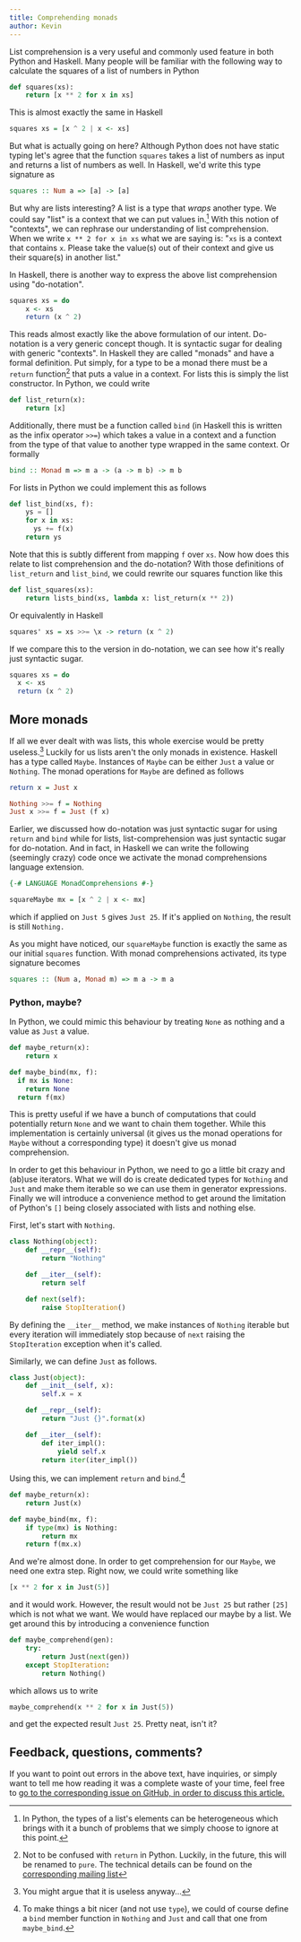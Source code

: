 ```yaml
---
title: Comprehending monads
author: Kevin
---
```


List comprehension is a very useful and commonly used feature in both Python
and Haskell. Many people will be familiar with the following way to calculate
the squares of a list of numbers in Python

```python
def squares(xs):
    return [x ** 2 for x in xs]
```

This is almost exactly the same in Haskell

```haskell
squares xs = [x ^ 2 | x <- xs]
```

But what is actually going on here? Although Python does not have static typing
let's agree that the function `squares` takes a list of numbers as input and
returns a list of numbers as well. In Haskell, we'd write this type signature as

```haskell
squares :: Num a => [a] -> [a]
```

But why are lists interesting? A list is a type that _wraps_ another type. We
could say "list" is a context that we can put values in.[^python-lists] With
this notion of "contexts", we can rephrase our understanding of list
comprehension. When we write `x ** 2 for x in xs` what we are saying is: "`xs`
is a context that contains `x`. Please take the value(s) out of their context
and give us their square(s) in another list."

In Haskell, there is another way to express the above list comprehension using
"do-notation".

```haskell
squares xs = do
    x <- xs
    return (x ^ 2)
```

This reads almost exactly like the above formulation of our intent. Do-notation
is a very generic concept though. It is syntactic sugar for dealing with
generic "contexts". In Haskell they are called "monads" and have a formal
definition. Put simply, for a type to be a monad there must be a `return`
function[^return-name] that puts a value in a context. For lists this is simply
the list constructor.  In Python, we could write

```python
def list_return(x):
    return [x]
```

Additionally, there must be a function called `bind` (in Haskell this is
written as the infix operator `>>=`) which takes a value in a context and a
function from the type of that value to another type wrapped in the same
context. Or formally

```haskell
bind :: Monad m => m a -> (a -> m b) -> m b
```

For lists in Python we could implement this as follows

```python
def list_bind(xs, f):
    ys = []
    for x in xs:
      ys += f(x)
    return ys
```

Note that this is subtly different from mapping `f` over `xs`. Now how does
this relate to list comprehension and the do-notation? With those definitions
of `list_return` and `list_bind`, we could rewrite our squares function like
this

```python
def list_squares(xs):
    return lists_bind(xs, lambda x: list_return(x ** 2))
```

Or equivalently in Haskell

```haskell
squares' xs = xs >>= \x -> return (x ^ 2)
```

If we compare this to the version in do-notation, we can see how it's really
just syntactic sugar.

```haskell
squares xs = do
  x <- xs
  return (x ^ 2)
```


## More monads

If all we ever dealt with was lists, this whole exercise would be pretty
useless.[^useless] Luckily for us lists aren't the only monads in existence.
Haskell has a type called `Maybe`. Instances of `Maybe` can be either `Just` a
value or `Nothing`. The monad operations for `Maybe` are defined as follows

```haskell
return x = Just x

Nothing >>= f = Nothing
Just x >>= f = Just (f x)
```

Earlier, we discussed how do-notation was just syntactic sugar for using
`return` and `bind` while for lists, list-comprehension was just syntactic
sugar for do-notation. And in fact, in Haskell we can write the following
(seemingly crazy) code once we activate the monad comprehensions language
extension.

```haskell
{-# LANGUAGE MonadComprehensions #-}

squareMaybe mx = [x ^ 2 | x <- mx]
```

which if applied on `Just 5` gives `Just 25`. If it's applied on `Nothing`, the
result is still `Nothing.`

As you might have noticed, our `squareMaybe` function is exactly the same as
our initial `squares` function. With monad comprehensions activated, its type
signature becomes

```haskell
squares :: (Num a, Monad m) => m a -> m a
```


### Python, maybe?

In Python, we could mimic this behaviour by treating `None` as nothing and a
value as `Just` a value. 

```python
def maybe_return(x):
    return x

def maybe_bind(mx, f):
  if mx is None:
    return None
  return f(mx)
```

This is pretty useful if we have a bunch of computations that could potentially
return `None` and we want to chain them together. While this implementation is
certainly universal (it gives us the monad operations for `Maybe` without a
corresponding type) it doesn't give us monad comprehension.

In order to get this behaviour in Python, we need to go a little bit crazy and
(ab)use iterators. What we will do is create dedicated types for `Nothing` and
`Just` and make them iterable so we can use them in generator expressions.
Finally we will introduce a convenience method to get around the limitation of
Python's `[]` being closely associated with lists and nothing else.

First, let's start with `Nothing`.

```python
class Nothing(object):
    def __repr__(self):
        return "Nothing"

    def __iter__(self):
        return self

    def next(self):
        raise StopIteration()
```

By defining the `__iter__` method, we make instances of `Nothing` iterable but
every iteration will immediately stop because of `next` raising the
`StopIteration` exception when it's called.

Similarly, we can define `Just` as follows.

```python
class Just(object):
    def __init__(self, x):
        self.x = x

    def __repr__(self):
        return "Just {}".format(x)

    def __iter__(self):
        def iter_impl():
            yield self.x
        return iter(iter_impl())
```

Using this, we can implement `return` and `bind`.[^nicer-bind]

```python
def maybe_return(x):
    return Just(x)

def maybe_bind(mx, f):
    if type(mx) is Nothing:
        return mx
    return f(mx.x)
```

And we're almost done. In order to get comprehension for our `Maybe`, we need
one extra step. Right now, we could write something like

```python
[x ** 2 for x in Just(5)]
```

and it would work. However, the result would not be `Just 25` but rather `[25]`
which is not what we want. We would have replaced our maybe by a list. We get
around this by introducing a convenience function

```python
def maybe_comprehend(gen):
    try:
        return Just(next(gen))
    except StopIteration:
        return Nothing()
```

which allows us to write

```python
maybe_comprehend(x ** 2 for x in Just(5))
```

and get the expected result `Just 25`. Pretty neat, isn't it?


## Feedback, questions, comments?

If you want to point out errors in the above text, have inquiries, or simply
want to tell me how reading it was a complete waste of your time, feel free to
[go to the corresponding issue on GitHub, in order to discuss this
article.](https://github.com/kdungs/dun.gs/issues/8)


[^python-lists]: In Python, the types of a list's elements can be heterogeneous
  which brings with it a bunch of problems that we simply choose to ignore at
  this point.
[^return-name]: Not to be confused with `return` in Python. Luckily, in the
  future, this will be renamed to `pure`. The technical details can be found on
  the [corresponding mailing
  list](https://mail.haskell.org/pipermail/libraries/2015-September/026121.html)
[^useless]: You might argue that it is useless anyway…
[^nicer-bind]: To make things a bit nicer (and not use `type`), we could of
  course define a `bind` member function in `Nothing` and `Just` and call that
  one from `maybe_bind`.
